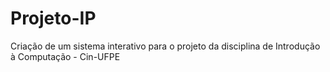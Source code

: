 # Projeto-IP
Criação de um sistema interativo para o projeto da disciplina de Introdução à Computação - Cin-UFPE

